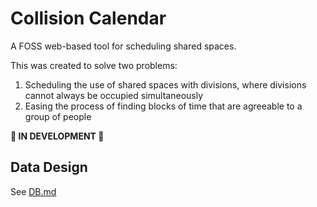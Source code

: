 # Collision Calendar

A FOSS web-based tool for scheduling shared spaces.

This was created to solve two problems:

1. Scheduling the use of shared spaces with divisions, where divisions cannot
   always be occupied simultaneously
2. Easing the process of finding blocks of time that are agreeable to a group of
   people

**🚧 IN DEVELOPMENT 🚧**

## Data Design

See [DB.md](docs/DB.md)
